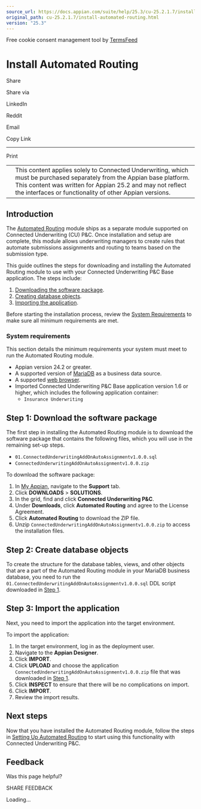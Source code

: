 ```yaml
---
source_url: https://docs.appian.com/suite/help/25.3/cu-25.2.1.7/install-automated-routing.html
original_path: cu-25.2.1.7/install-automated-routing.html
version: "25.3"
---
```


Free cookie consent management tool by [TermsFeed](https://www.termsfeed.com/)

# Install Automated Routing

Share

Share via

LinkedIn

Reddit

Email

Copy Link

* * *

Print

<table><tbody><tr><td><i class="fa fa-check-square-o" aria-hidden="true"></i></td><td>This content applies solely to Connected Underwriting, which must be purchased separately from the Appian base platform. This content was written for Appian 25.2 and may not reflect the interfaces or functionality of other Appian versions.</td></tr></tbody></table>

## Introduction

The [Automated Routing](cu-automated-routing-overview.html) module ships as a separate module supported on Connected Underwriting (CU) P&C. Once installation and setup are complete, this module allows underwriting managers to create rules that automate submissions assignments and routing to teams based on the submission type.

This guide outlines the steps for downloading and installing the Automated Routing module to use with your Connected Underwriting P&C Base application. The steps include:

1.  [Downloading the software package](#step-1-download-the-software-package).
2.  [Creating database objects](#step-2-create-database-objects).
3.  [Importing the application](#step-3-import-the-application).

Before starting the installation process, review the [System Requirements](#system-requirements) to make sure all minimum requirements are met.

### System requirements

This section details the minimum requirements your system must meet to run the Automated Routing module.

-   Appian version 24.2 or greater.
-   A supported version of [MariaDB](../System_Requirements.html#databases) as a business data source.
-   A supported [web browser](../System_Requirements.html#web-browsers).
-   Imported Connected Underwriting P&C Base application version 1.6 or higher, which includes the following application container:
    -   `Insurance Underwriting`

## Step 1: Download the software package

The first step in installing the Automated Routing module is to download the software package that contains the following files, which you will use in the remaining set-up steps.

-   `01.ConnectedUnderwritingAddOnAutoAssignmentv1.0.0.sql`
-   `ConnectedUnderwritingAddOnAutoAssignmentv1.0.0.zip`

To download the software package:

1.  In [My Appian](https://forum.appian.com/suite/sites/myappian/page/support), navigate to the **Support** tab.
2.  Click **DOWNLOADS** > **SOLUTIONS**.
3.  In the grid, find and click **Connected Underwriting P&C**.
4.  Under **Downloads**, click **Automated Routing** and agree to the License Agreement.
5.  Click **Automated Routing** to download the ZIP file.
6.  Unzip `ConnectedUnderwritingAddOnAutoAssignmentv1.0.0.zip` to access the installation files.

## Step 2: Create database objects

To create the structure for the database tables, views, and other objects that are a part of the Automated Routing module in your MariaDB business database, you need to run the `01.ConnectedUnderwritingAddOnAutoAssignmentv1.0.0.sql` DDL script downloaded in [Step 1](#step-1-download-the-software-package).

## Step 3: Import the application

Next, you need to import the application into the target environment.

To import the application:

1.  In the target environment, log in as the deployment user.
2.  Navigate to the **Appian Designer**.
3.  Click **IMPORT**.
4.  Click **UPLOAD** and choose the application `ConnectedUnderwritingAddOnAutoAssignmentv1.0.0.zip` file that was downloaded in [Step 1](#step-1-download-the-software-package).
5.  Click **INSPECT** to ensure that there will be no complications on import.
6.  Click **IMPORT**.
7.  Review the import results.

## Next steps

Now that you have installed the Automated Routing module, follow the steps in [Setting Up Automated Routing](setting-up-automated-routing.html) to start using this functionality with Connected Underwriting P&C.

## Feedback

Was this page helpful?

SHARE FEEDBACK

Loading...